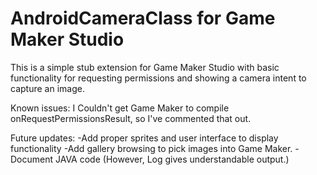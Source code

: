 # AndroidCameraClass for Game Maker Studio

This is a simple stub extension for Game Maker Studio
with basic functionality for requesting permissions and
showing a camera intent to capture an image.

Known issues:
I Couldn't get Game Maker to compile onRequestPermissionsResult,
so I've commented that out.

Future updates:
-Add proper sprites and user interface to display functionality
-Add gallery browsing to pick images into Game Maker.
-Document JAVA code (However, Log gives understandable output.)
